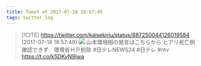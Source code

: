```yaml
---
title: Tweet at 2017-07-18 18:57:49
tags: twitter_log
---
```


> [!CITE] https://twitter.com/kaisekiriu/status/887250044126019584 (2017-07-18 18:57:49)
> ![](https://twitter.com/kaisekiriu/status/887250044126019584)
> 山本環境相の発言はこちらから
> ヒアリ死亡例確認できず　環境省ＨＰ削除 #日テレNEWS24 #日テレ #ntv https://t.co/k5DKyN9Iwa
